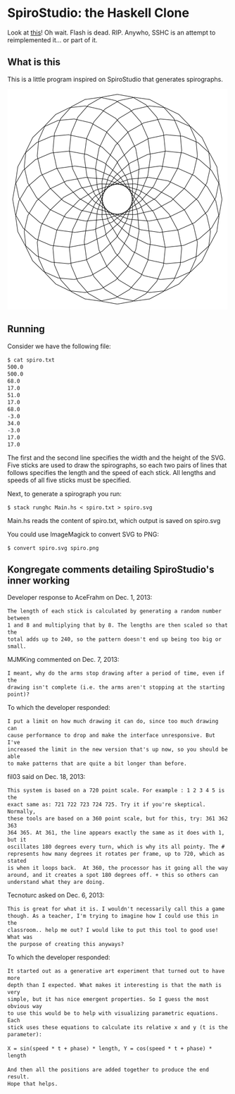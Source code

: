 # SpiroStudio: the Haskell Clone

Look at [this](https://www.kongregate.com/games/polycube/spirostudio)! Oh wait.
Flash is dead. RIP. Anywho, SSHC is an attempt to reimplemented it... or part of
it.

## What is this

This is a little program inspired on SpiroStudio that generates spirographs.

![simple mandala](./spiro.png)

## Running

Consider we have the following file:

    $ cat spiro.txt
    500.0
    500.0
    68.0
    17.0
    51.0
    17.0
    68.0
    -3.0
    34.0
    -3.0
    17.0
    17.0

The first and the second line specifies the width and the height of the SVG.
Five sticks are used to draw the spirographs, so each two pairs of lines that
follows specifies the length and the speed of each stick. All lengths and speeds
of all five sticks must be specified.

Next, to generate a spirograph you run:

    $ stack runghc Main.hs < spiro.txt > spiro.svg

Main.hs reads the content of spiro.txt, which output is saved on spiro.svg

You could use ImageMagick to convert SVG to PNG:

    $ convert spiro.svg spiro.png

## Kongregate comments detailing SpiroStudio's inner working

Developer response to AceFrahm on Dec. 1, 2013:

    The length of each stick is calculated by generating a random number between
    1 and 8 and multiplying that by 8. The lengths are then scaled so that the
    total adds up to 240, so the pattern doesn't end up being too big or small.


MJMKing commented on Dec. 7, 2013:

    I meant, why do the arms stop drawing after a period of time, even if the
    drawing isn't complete (i.e. the arms aren't stopping at the starting
    point)?

To which the developer responded:

    I put a limit on how much drawing it can do, since too much drawing can
    cause performance to drop and make the interface unresponsive. But I've
    increased the limit in the new version that's up now, so you should be able
    to make patterns that are quite a bit longer than before.


fil03 said on Dec. 18, 2013:

    This system is based on a 720 point scale. For example : 1 2 3 4 5 is the
    exact same as: 721 722 723 724 725. Try it if you're skeptical. Normally,
    these tools are based on a 360 point scale, but for this, try: 361 362 363
    364 365. At 361, the line appears exactly the same as it does with 1, but it
    oscillates 180 degrees every turn, which is why its all pointy. The #
    represents how many degrees it rotates per frame, up to 720, which as stated
    is when it loops back.  At 360, the processor has it going all the way
    around, and it creates a spot 180 degrees off. + this so others can
    understand what they are doing.


Tecnoturc asked on Dec. 6, 2013:

    This is great for what it is. I wouldn't necessarily call this a game
    though. As a teacher, I'm trying to imagine how I could use this in the
    classroom.. help me out? I would like to put this tool to good use! What was
    the purpose of creating this anyways?

To which the developer responded:

    It started out as a generative art experiment that turned out to have more
    depth than I expected. What makes it interesting is that the math is very
    simple, but it has nice emergent properties. So I guess the most obvious way
    to use this would be to help with visualizing parametric equations. Each
    stick uses these equations to calculate its relative x and y (t is the
    parameter):

	X = sin(speed * t + phase) * length, Y = cos(speed * t + phase) * length

    And then all the positions are added together to produce the end result.
    Hope that helps.
